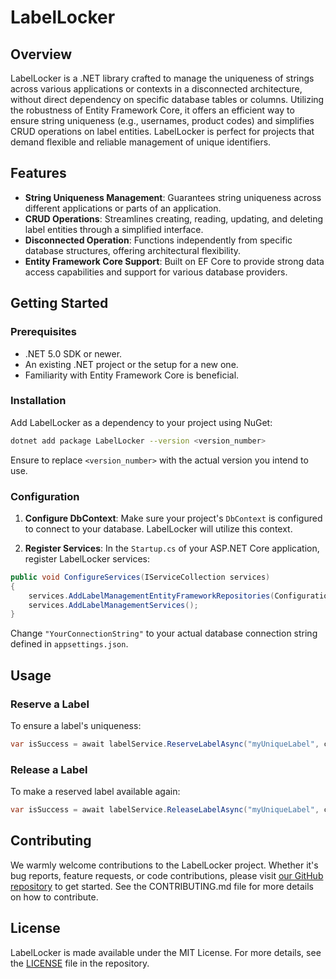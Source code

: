 # LabelLocker

## Overview

LabelLocker is a .NET library crafted to manage the uniqueness of strings across various applications or contexts in a disconnected architecture, without direct dependency on specific database tables or columns. Utilizing the robustness of Entity Framework Core, it offers an efficient way to ensure string uniqueness (e.g., usernames, product codes) and simplifies CRUD operations on label entities. LabelLocker is perfect for projects that demand flexible and reliable management of unique identifiers.

## Features

- **String Uniqueness Management**: Guarantees string uniqueness across different applications or parts of an application.
- **CRUD Operations**: Streamlines creating, reading, updating, and deleting label entities through a simplified interface.
- **Disconnected Operation**: Functions independently from specific database structures, offering architectural flexibility.
- **Entity Framework Core Support**: Built on EF Core to provide strong data access capabilities and support for various database providers.

## Getting Started

### Prerequisites

- .NET 5.0 SDK or newer.
- An existing .NET project or the setup for a new one.
- Familiarity with Entity Framework Core is beneficial.

### Installation

Add LabelLocker as a dependency to your project using NuGet:

```bash
dotnet add package LabelLocker --version <version_number>
```

Ensure to replace `<version_number>` with the actual version you intend to use.

### Configuration

1. **Configure DbContext**: Make sure your project's `DbContext` is configured to connect to your database. LabelLocker will utilize this context.

2. **Register Services**: In the `Startup.cs` of your ASP.NET Core application, register LabelLocker services:

```csharp
public void ConfigureServices(IServiceCollection services)
{
    services.AddLabelManagementEntityFrameworkRepositories(Configuration.GetConnectionString("YourConnectionString"));
    services.AddLabelManagementServices();
}
```

Change `"YourConnectionString"` to your actual database connection string defined in `appsettings.json`.

## Usage

### Reserve a Label

To ensure a label's uniqueness:

```csharp
var isSuccess = await labelService.ReserveLabelAsync("myUniqueLabel", clientRowVersion);
```

### Release a Label

To make a reserved label available again:

```csharp
var isSuccess = await labelService.ReleaseLabelAsync("myUniqueLabel", clientRowVersion);
```

## Contributing

We warmly welcome contributions to the LabelLocker project. Whether it's bug reports, feature requests, or code contributions, please visit [our GitHub repository](https://github.com/richard-doucet75/LabelLocker) to get started. See the CONTRIBUTING.md file for more details on how to contribute.

## License

LabelLocker is made available under the MIT License. For more details, see the [LICENSE](https://github.com/richard-doucet75/LabelLocker/blob/main/LICENSE) file in the repository.